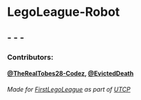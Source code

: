 # LegoLeague-Robot

## - - -

### Contributors:

#### [@TheRealTobes28-Codez](https://linktr.ee/Tobez), [@EvictedDeath](https://github.com)


###### Made for [FirstLegoLeague](https://www.firstlegoleague.org/) as part of [UTCP](https://utcportsmouth.org)
